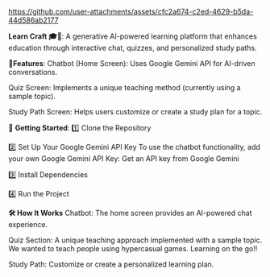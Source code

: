 

https://github.com/user-attachments/assets/cfc2a674-c2ed-4629-b5da-44d586ab2177

**Learn Craft 🎓🚀**:
A generative AI-powered learning platform that enhances education through interactive chat, quizzes, and personalized study paths.

**📌Features**:
Chatbot (Home Screen): Uses Google Gemini API for AI-driven conversations.

Quiz Screen: Implements a unique teaching method (currently using a sample topic).

Study Path Screen: Helps users customize or create a study plan for a topic.

🚀 **Getting Started**:
1️⃣ Clone the Repository

2️⃣ Set Up Your Google Gemini API Key
To use the chatbot functionality, add your own Google Gemini API Key:
Get an API key from Google Gemini

3️⃣ Install Dependencies

4️⃣ Run the Project

**🛠️ How It Works**
Chatbot: The home screen provides an AI-powered chat experience.

Quiz Section: A unique teaching approach implemented with a sample topic. We wanted to teach people using hypercasual games. Learning on the go!!

Study Path: Customize or create a personalized learning plan.

